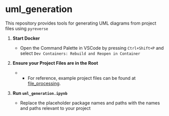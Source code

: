# uml_generation

This repository provides tools for generating UML diagrams from project files using `pyreverse`

1. **Start Docker**
    - Open the Command Palette in VSCode by pressing `Ctrl+Shift+P` and select `Dev Containers: Rebuild and Reopen in Container`

2. **Ensure your Project Files are in the Root**
    - - For reference, example project files can be found at [file_processing](https://github.com/hc-sc-ocdo-bdpd/file-processing-tools/tree/main/file_processing).

3. **Run `uml_generation.ipynb`**
    - Replace the placeholder package names and paths with the names and paths relevant to your project 